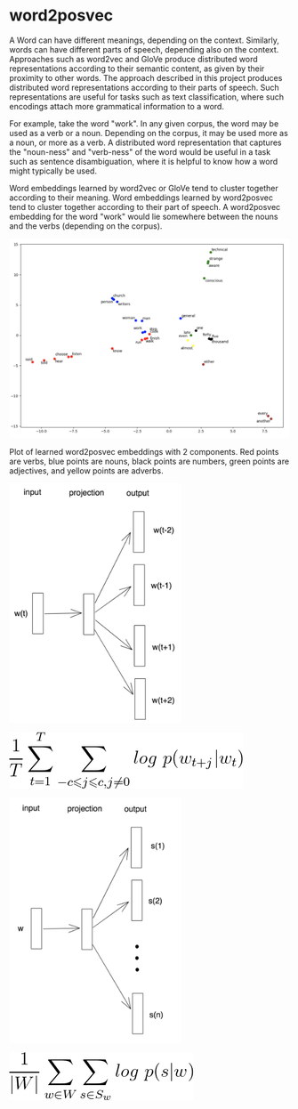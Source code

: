 # word2posvec

A Word can have different meanings, depending on the context. Similarly, words can have different parts of speech, depending also on the context. Approaches such as word2vec and GloVe produce distributed word representations according to their semantic content, as given by their proximity to other words. The approach described in this project produces distributed word representations according to their parts of speech. Such representations are useful for tasks such as text classification, where such encodings attach more grammatical information to a word.

For example, take the word "work". In any given corpus, the word may be used as a verb or a noun. Depending on the corpus, it may be used more as a noun, or more as a verb. A distributed word representation that captures the "noun-ness" and "verb-ness" of the word would be useful in a task such as sentence disambiguation, where it is helpful to know how a word might typically be used.

Word embeddings learned by word2vec or GloVe tend to cluster together according to their meaning. Word embeddings learned by word2posvec tend to cluster together according to their part of speech. A word2posvec embedding for the word "work" would lie somewhere between the nouns and the verbs (depending on the corpus).

![Results](resources/brown.top5k.dim2.png)

Plot of learned word2posvec embeddings with 2 components. Red points are verbs, blue points are nouns, black points are 
numbers, green points are adjectives, and yellow points are adverbs.

<img src="resources/word2vec.png" alt="word2vec" width="310"/>

![\frac{1}{T}\sum_{t=1}^{T}\sum_{-c \leqslant j \leqslant c, j \neq 0}log \ p(w_{t+j}|w_{t})](resources/eqn1.png)

<img src="resources/word2posvec.png" alt="word2posvec" width="310"/>

![\frac{1}{\left | W \right |}\sum_{w \in W}\sum_{s \in S_{w}}log \ p(s|w)](resources/eqn2.png)
